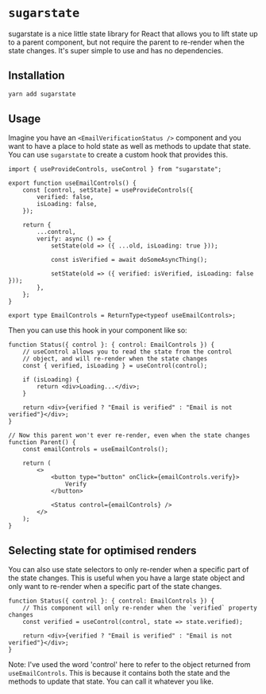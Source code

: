 # `sugarstate`

sugarstate is a nice little state library for React that allows you to lift state up to a parent component, but not require the parent to re-render when the state changes. It's super simple to use and has no dependencies.

## Installation

```bash
yarn add sugarstate
```

## Usage

Imagine you have an `<EmailVerificationStatus />` component and you want to have a place to hold state as well as methods to update that state. You can use `sugarstate` to create a custom hook that provides this.

```tsx
import { useProvideControls, useControl } from "sugarstate";

export function useEmailControls() {
	const [control, setState] = useProvideControls({
		verified: false,
		isLoading: false,
	});

	return {
		...control,
		verify: async () => {
			setState(old => ({ ...old, isLoading: true }));

			const isVerified = await doSomeAsyncThing();

			setState(old => ({ verified: isVerified, isLoading: false }));
		},
	};
}

export type EmailControls = ReturnType<typeof useEmailControls>;
```

Then you can use this hook in your component like so:

```tsx
function Status({ control }: { control: EmailControls }) {
	// useControl allows you to read the state from the control
	// object, and will re-render when the state changes
	const { verified, isLoading } = useControl(control);

	if (isLoading) {
		return <div>Loading...</div>;
	}

	return <div>{verified ? "Email is verified" : "Email is not verified"}</div>;
}

// Now this parent won't ever re-render, even when the state changes
function Parent() {
	const emailControls = useEmailControls();

	return (
		<>
			<button type="button" onClick={emailControls.verify}>
				Verify
			</button>

			<Status control={emailControls} />
		</>
	);
}
```

## Selecting state for optimised renders

You can also use state selectors to only re-render when a specific part of the state changes. This is useful when you have a large state object and only want to re-render when a specific part of the state changes.

```tsx
function Status({ control }: { control: EmailControls }) {
	// This component will only re-render when the `verified` property changes
	const verified = useControl(control, state => state.verified);

	return <div>{verified ? "Email is verified" : "Email is not verified"}</div>;
}
```

Note: I've used the word 'control' here to refer to the object returned from `useEmailControls`. This is because it contains both the state and the methods to update that state. You can call it whatever you like.
